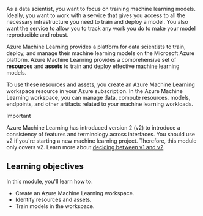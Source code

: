 As a data scientist, you want to focus on training machine learning models. Ideally, you want to work with a service that gives you access to all the necessary infrastructure you need to train and deploy a model. You also want the service to allow you to track any work you do to make your model reproducible and robust. 

Azure Machine Learning provides a platform for data scientists to train, deploy, and manage their machine learning models on the Microsoft Azure platform. Azure Machine Learning provides a comprehensive set of **resources** and **assets** to train and deploy effective machine learning models.

To use these resources and assets, you create an Azure Machine Learning workspace resource in your Azure subscription. In the Azure Machine Learning workspace, you can manage data, compute resources, models, endpoints, and other artifacts related to your machine learning workloads.

> [!Important]
> Azure Machine Learning has introduced version 2 (v2) to introduce a consistency of features and terminology across interfaces. You should use v2 if you're starting a new machine learning project. Therefore, this module only covers v2. Learn more about [deciding between v1 and v2](/azure/machine-learning/how-to-migrate-from-v1?azure-portal=true).

## Learning objectives

In this module, you'll learn how to:

- Create an Azure Machine Learning workspace.
- Identify resources and assets.
- Train models in the workspace.
